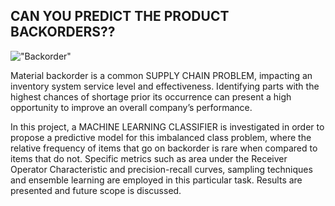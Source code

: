 ## CAN YOU PREDICT THE PRODUCT BACKORDERS??

!["Backorder"]("http://www.microchannel.com.au/microchannel/media/microchannel/How-to-Minimise-Your-Backorders.png")



Material backorder is a common SUPPLY CHAIN PROBLEM,
impacting an inventory system service level and effectiveness.
Identifying parts with the highest chances of shortage prior
its occurrence can present a high opportunity to improve an
overall company’s performance.

In this project, a MACHINE LEARNING
CLASSIFIER is investigated in order to propose a predictive model
for this imbalanced class problem, where the relative frequency of
items that go on backorder is rare when compared to items
that do not. Specific metrics such as area under the Receiver
Operator Characteristic and precision-recall curves, sampling
techniques and ensemble learning are employed in this particular
task. Results are presented and future scope is discussed.
